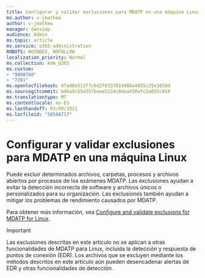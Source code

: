 ```yaml
---
title: Configurar y validar exclusiones para MDATP en una máquina Linux
ms.author: v-jmathew
author: v-jmathew
manager: dansimp
audience: Admin
ms.topic: article
ms.service: o365-administration
ROBOTS: NOINDEX, NOFOLLOW
localization_priority: Normal
ms.collection: Adm_O365
ms.custom:
- "9000760"
- "7391"
ms.openlocfilehash: 4fad0a513f7c6d2f0337019488a4055c25e1650d
ms.sourcegitcommit: bd6a9cb5d357baee5134c0dea430afc2a035c810
ms.translationtype: MT
ms.contentlocale: es-ES
ms.lasthandoff: 03/09/2021
ms.locfileid: "50568717"
---
```

# <a name="configure-and-validate-exclusions-for-mdatp-on-a-linux-machine"></a>Configurar y validar exclusiones para MDATP en una máquina Linux

Puede excluir determinados archivos, carpetas, procesos y archivos abiertos por procesos de los exámenes MDATP. Las exclusiones ayudan a evitar la detección incorrecta de software y archivos únicos o personalizados para su organización. Las exclusiones también ayudan a mitigar los problemas de rendimiento causados por MDATP.

Para obtener más información, vea [Configure and validate exclusions for MDATP for Linux](https://go.microsoft.com/fwlink/?linkid=2144517).

> [!IMPORTANT]
> Las exclusiones descritas en este artículo no se aplican a otras funcionalidades de MDATP para Linux, incluida la detección y respuesta de puntos de conexión (EDR). Los archivos que se excluyen mediante los métodos descritos en este artículo aún pueden desencadenar alertas de EDR y otras funcionalidades de detección.
